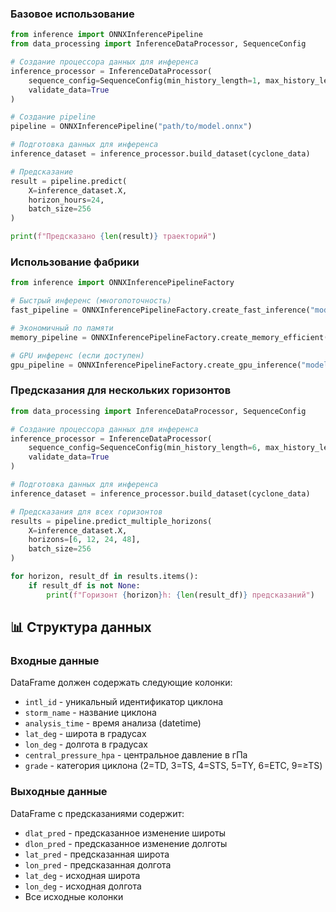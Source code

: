 ### Базовое использование

```python
from inference import ONNXInferencePipeline
from data_processing import InferenceDataProcessor, SequenceConfig

# Создание процессора данных для инференса
inference_processor = InferenceDataProcessor(
    sequence_config=SequenceConfig(min_history_length=1, max_history_length=24),
    validate_data=True
)

# Создание pipeline
pipeline = ONNXInferencePipeline("path/to/model.onnx")

# Подготовка данных для инференса
inference_dataset = inference_processor.build_dataset(cyclone_data)

# Предсказание
result = pipeline.predict(
    X=inference_dataset.X,
    horizon_hours=24,
    batch_size=256
)

print(f"Предсказано {len(result)} траекторий")
```



### Использование фабрики

```python
from inference import ONNXInferencePipelineFactory

# Быстрый инференс (многопоточность)
fast_pipeline = ONNXInferencePipelineFactory.create_fast_inference("model.onnx")

# Экономичный по памяти
memory_pipeline = ONNXInferencePipelineFactory.create_memory_efficient("model.onnx")

# GPU инференс (если доступен)
gpu_pipeline = ONNXInferencePipelineFactory.create_gpu_inference("model.onnx")
```

### Предсказания для нескольких горизонтов

```python
from data_processing import InferenceDataProcessor, SequenceConfig

# Создание процессора данных для инференса
inference_processor = InferenceDataProcessor(
    sequence_config=SequenceConfig(min_history_length=6, max_history_length=24),
    validate_data=True
)

# Подготовка данных для инференса
inference_dataset = inference_processor.build_dataset(cyclone_data)

# Предсказания для всех горизонтов
results = pipeline.predict_multiple_horizons(
    X=inference_dataset.X,
    horizons=[6, 12, 24, 48],
    batch_size=256
)

for horizon, result_df in results.items():
    if result_df is not None:
        print(f"Горизонт {horizon}h: {len(result_df)} предсказаний")


```


## 📊 Структура данных

### Входные данные

DataFrame должен содержать следующие колонки:

- `intl_id` - уникальный идентификатор циклона
- `storm_name` - название циклона
- `analysis_time` - время анализа (datetime)
- `lat_deg` - широта в градусах
- `lon_deg` - долгота в градусах
- `central_pressure_hpa` - центральное давление в гПа
- `grade` - категория циклона (2=TD, 3=TS, 4=STS, 5=TY, 6=ETC, 9=≥TS)

### Выходные данные

DataFrame с предсказаниями содержит:

- `dlat_pred` - предсказанное изменение широты
- `dlon_pred` - предсказанное изменение долготы
- `lat_pred` - предсказанная широта
- `lon_pred` - предсказанная долгота
- `lat_deg` - исходная широта
- `lon_deg` - исходная долгота
- Все исходные колонки
